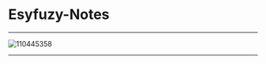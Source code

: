 # Esyfuzy-Notes

---
![110445358](https://github.com/RClueX/Esyfuzy-Notes/assets/110445358/7a5d6569-8e94-4de3-85c4-3e6930abcb06)

---
